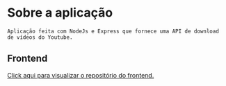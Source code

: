 # Sobre a aplicação

    Aplicação feita com NodeJs e Express que fornece uma API de download de vídeos do Youtube.

## Frontend

[Click aqui para visualizar o repositório do frontend.](https://github.com/matheusjustino/download-yt-videos-frontend)
